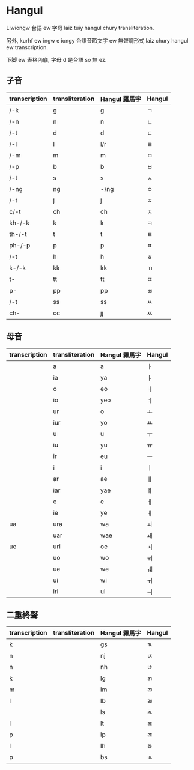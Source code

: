 # Hangul

Liwiongw 台語 ew 字母 laiz tuiy hangul chury transliteration.

另外, kurhf ew ingw e iongy 台語音節文字 ew 無聲調形式 laiz chury hangul ew transcription.

下脚 ew 表格內底, 字母 d 是台語 so 無 ez.

## 子音

| transcription | transliteration | Hangul 羅馬字 | Hangul |
| :--- | :--- | :--- | :--- |
| /-k | g | g | ㄱ |
| /-n | n | n | ㄴ |
| /-t | d | d | ㄷ |
| /-l | l | l/r | ㄹ |
| /-m | m | m | ㅁ |
| /-p | b | b | ㅂ |
| /-t | s | s | ㅅ |
| /-ng | ng | -/ng | ㅇ |
| /-t | j | j | ㅈ |
| c/-t | ch | ch | ㅊ |
| kh-/-k | k | k | ㅋ |
| th-/-t | t | t | ㅌ |
| ph-/-p | p | p | ㅍ |
| /-t | h | h | ㅎ |
| k-/-k | kk | kk | ㄲ |
| t- | tt | tt | ㄸ |
| p- | pp | pp | ㅃ |
| /-t | ss | ss | ㅆ |
| ch- | cc | jj | ㅉ |

## 母音

| transcription | transliteration | Hangul 羅馬字 | Hangul |
| :--- | :--- | :--- | :--- |
|| a | a | ㅏ |
|| ia | ya | ㅑ |
|| o | eo | ㅓ |
|| io | yeo | ㅕ |
|| ur | o | ㅗ |
|| iur | yo | ㅛ |
|| u | u | ㅜ |
|| iu | yu | ㅠ |
|| ir | eu | ㅡ |
|| i | i | ㅣ |
|| ar | ae | ㅐ |
|| iar | yae | ㅒ |
|| e | e | ㅔ |
|| ie | ye | ㅖ |
| ua | ura | wa | ㅘ |
|| uar | wae | ㅙ |
| ue | uri | oe | ㅚ |
|| uo | wo | ㅝ |
|| ue | we | ㅞ |
|| ui | wi | ㅟ |
|| iri | ui | ㅢ |

## 二重終聲

| transcription | transliteration | Hangul 羅馬字 | Hangul |
| :--- | :--- | :--- | :--- |
| k || gs | ㄳ |
| n || nj | ㄵ |
| n || nh | ㄶ |
| k || lg | ㄺ |
| m || lm | ㄻ |
| l || lb | ㄼ |
||| ls | ㄽ |
| l || lt | ㄾ |
| p || lp | ㄿ |
| l || lh | ㅀ |
| p || bs | ㅄ |
